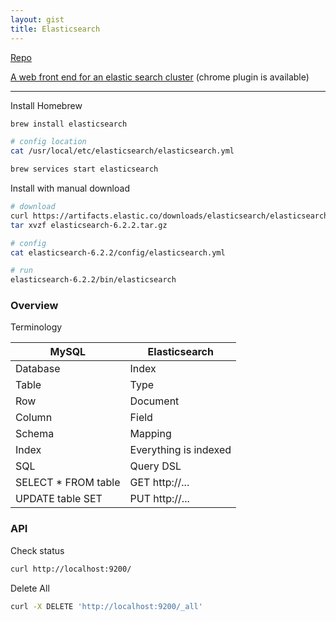 ```yaml
---
layout: gist
title: Elasticsearch
---
```


[Repo](https://github.com/elastic/elasticsearch)

[A web front end for an elastic search cluster](https://github.com/mobz/elasticsearch-head) (chrome plugin is available)

---

Install Homebrew
```sh
brew install elasticsearch

# config location
cat /usr/local/etc/elasticsearch/elasticsearch.yml

brew services start elasticsearch
```

Install with manual download
```sh
# download
curl https://artifacts.elastic.co/downloads/elasticsearch/elasticsearch-6.2.2.tar.gz
tar xvzf elasticsearch-6.2.2.tar.gz

# config
cat elasticsearch-6.2.2/config/elasticsearch.yml

# run
elasticsearch-6.2.2/bin/elasticsearch
```

### Overview

Terminology

|MySQL|Elasticsearch|
|---|---|
|Database|Index|
|Table|Type|
|Row|Document|
|Column|Field|
|Schema|Mapping|
|Index|Everything is indexed|
|SQL|Query DSL|
|SELECT * FROM table|GET http://... |
|UPDATE table SET |PUT http://... |

### API

Check status
```sh
curl http://localhost:9200/
```

Delete All
```sh
curl -X DELETE 'http://localhost:9200/_all'
```
